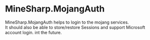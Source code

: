 ﻿# MineSharp.MojangAuth

MineSharp.MojangAuth helps to login to the mojang services. \
It should also be able to store/restore Sessions and support Microsoft account login. int the future. 